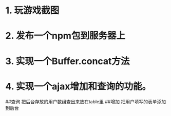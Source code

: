 # 1. 玩游戏截图
# 2. 发布一个npm包到服务器上
# 3. 实现一个Buffer.concat方法
# 4. 实现一个ajax增加和查询的功能。
##查询
把后台存放的用户数组查出来放在table里
##增加
把用户填写的表单添加到后台



